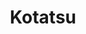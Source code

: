 ---
title: Kotatsu
layout: home

main:
  title: Manga in your pocket
  tagline: A simple and convenient open source manga reader from and for the community, where you can find and read your favorite manga easier than ever.
  image: 
    alt: Kotatsu Logo
    light: /phone_light.webp
    dark: /phone_dark.webp
  actions:
    - theme: brand
      text: Download
      link: /download/
    - theme: alt
      text: Manuals
      link: /manuals/guides/getting-started/
  features:
    - image: 
        alt: Feature Sources
        light: /img/feature_sources-light.webp
        dark: /img/feature_sources-dark.webp
      title: Huge count of sources
      details: Supports over a 500+ sources
    - image: 
        alt: Feature Reader
        light: /img/feature_reader-light.webp
        dark: /img/feature_reader-dark.webp
      title: Customizable reader
      details: Make reading even more convenient with different reader settings
    - image: 
        alt: Feature Tracking
        light: /img/feature_tracking-light.webp
        dark: /img/feature_tracking-dark.webp
      title: Supports tracking
      details: Supports MyAnimeList, Anilist and Shikimori
    - image: 
        alt: Feature Search
        light: /img/feature_search-light.webp
        dark: /img/feature_search-dark.webp
      title: Smart search
      details: Search for interested titles quickly and easily
    - image: 
        alt: Feature Downloads
        light: /img/feature_downloads-light.webp
        dark: /img/feature_downloads-dark.webp
      title: Powerful downloader
      details: Can download titles slowly to avoid problems with sources
    - image: 
        alt: Feature Sync
        light: /img/feature_sync-light.webp
        dark: /img/feature_sync-dark.webp
      title: Synchronization
      details: Easily sync series between your devices.
---